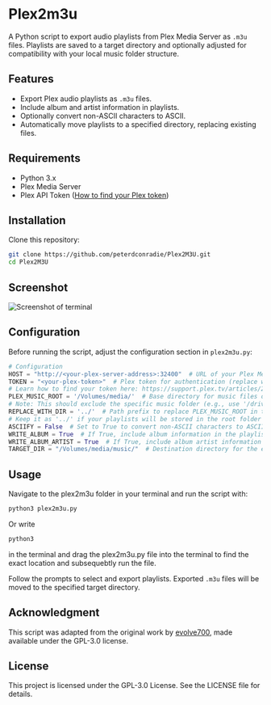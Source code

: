 
# Plex2m3u

A Python script to export audio playlists from Plex Media Server as `.m3u` files. Playlists are saved to a target directory and optionally adjusted for compatibility with your local music folder structure.

## Features

- Export Plex audio playlists as `.m3u` files.
- Include album and artist information in playlists.
- Optionally convert non-ASCII characters to ASCII.
- Automatically move playlists to a specified directory, replacing existing files.

## Requirements

- Python 3.x
- Plex Media Server
- Plex API Token ([How to find your Plex token](https://support.plex.tv/articles/204059436-finding-an-authentication-token-x-plex-token/))

## Installation

Clone this repository:
   ```bash
   git clone https://github.com/peterdconradie/Plex2M3U.git
   cd Plex2M3U 
   ```
## Screenshot
![Screenshot of terminal](terminal_screenshot)


## Configuration

Before running the script, adjust the configuration section in `plex2m3u.py`:

```python
# Configuration
HOST = "http://<your-plex-server-address>:32400"  # URL of your Plex Media Server.
TOKEN = "<your-plex-token>"  # Plex token for authentication (replace with your actual token).
# Learn how to find your token here: https://support.plex.tv/articles/204059436-finding-an-authentication-token-x-plex-token/
PLEX_MUSIC_ROOT = '/Volumes/media/'  # Base directory for music files on the Plex server. Update for your server
# Note: This should exclude the specific music folder (e.g., use '/drive/plex' instead of '/drive/plex/music').
REPLACE_WITH_DIR = '../'  # Path prefix to replace PLEX_MUSIC_ROOT in the exported playlist.
# Keep it as '../' if your playlists will be stored in the root folder of your music directory (as is the case for the TARGET_DIR).
ASCIIFY = False  # Set to True to convert non-ASCII characters to ASCII (e.g., ä -> ae).
WRITE_ALBUM = True  # If True, include album information in the playlist file.
WRITE_ALBUM_ARTIST = True  # If True, include album artist information in the playlist file.
TARGET_DIR = "/Volumes/media/music/"  # Destination directory for the exported playlists. Update for your server

```

## Usage

Navigate to the plex2m3u folder in your terminal and run the script with:
```bash
python3 plex2m3u.py
```
Or write 
```bash
python3
```
in the terminal and drag the plex2m3u.py file into the terminal to find the exact location and subsequebtly run the file. 

Follow the prompts to select and export playlists. Exported `.m3u` files will be moved to the specified target directory.

## Acknowledgment

This script was adapted from the original work by [evolve700](https://github.com/evolve700/PlexPlaylistExport/tree/main), made available under the GPL-3.0 license.

## License

This project is licensed under the GPL-3.0 License. See the LICENSE file for details.
